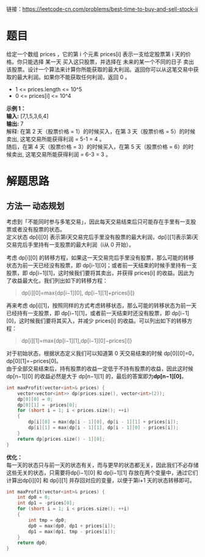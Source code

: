 链接：https://leetcode-cn.com/problems/best-time-to-buy-and-sell-stock-ii
# 题目
给定一个数组 prices ，它的第 i 个元素 prices[i] 表示一支给定股票第 i 天的价格。你只能选择 某一天 买入这只股票，并选择在 未来的某一个不同的日子 卖出该股票。设计一个算法来计算你所能获取的最大利润。返回你可以从这笔交易中获取的最大利润。如果你不能获取任何利润，返回 0 。
- 1 <= prices.length <= 10^5
- 0 <= prices[i] <= 10^4

**示例 1：**  
**输入:** [7,1,5,3,6,4]  
**输出:** 7  
解释: 在第 2 天（股票价格 = 1）的时候买入，在第 3 天（股票价格 = 5）的时候卖出, 这笔交易所能获得利润 = 5-1 = 4 。  
随后，在第 4 天（股票价格 = 3）的时候买入，在第 5 天（股票价格 = 6）的时候卖出, 这笔交易所能获得利润 = 6-3 = 3 。

# 解题思路
## 方法一 动态规划
考虑到「不能同时参与多笔交易」，因此每天交易结束后只可能存在手里有一支股票或者没有股票的状态。  
定义状态 dp[i][0] 表示第i天交易完后手里没有股票的最大利润，dp[i][1]表示第i天交易完后手里持有一支股票的最大利润（i从 0 开始）。  

考虑 dp[i][0] 的转移方程，如果这一天交易完后手里没有股票，那么可能的转移状态为前一天已经没有股票，即 dp[i-1][0]；或者前一天结束的时候手里持有一支股票，即 dp[i−1][1]，这时候我们要将其卖出，并获得 prices[i] 的收益。因此为了收益最大化，我们列出如下的转移方程：  

>dp[i][0]=max{dp[i−1][0], dp[i−1][1]+prices[i]}  

再来考虑 dp[i][1]，按照同样的方式考虑转移状态，那么可能的转移状态为前一天已经持有一支股票，即 dp[i−1][1]，或者前一天结束时还没有股票，即 dp[i−1][0]，这时候我们要将其买入，并减少 prices[i] 的收益。可以列出如下的转移方程：  

>dp[i][1]=max{dp[i−1][1],dp[i−1][0]−prices[i]}  

对于初始状态，根据状态定义我们可以知道第 0 天交易结束的时候 dp[0][0]=0，dp[0][1]=−prices[0]。  
由于全部交易结束后，持有股票的收益一定低于不持有股票的收益，因此这时候dp[n−1][0] 的收益必然是大于 dp[n−1][1] 的，最后的答案即为**dp[n−1][0]**。

```c++
int maxProfit(vector<int>& prices) {
    vector<vector<int>> dp(prices.size(), vector<int>(2));
    dp[0][0] = 0;
    dp[0][1] = -prices[0];
    for (short i = 1; i < prices.size(); ++i)
    {
        dp[i][0] = max(dp[i - 1][0], dp[i - 1][1] + prices[i]);
        dp[i][1] = max(dp[i - 1][1], dp[i - 1][0] - prices[i]);
    }
    return dp[prices.size() - 1][0];
}
```
**优化：**  
每一天的状态只与前一天的状态有关，而与更早的状态都无关，因此我们不必存储这些无关的状态，只需要将dp[i−1][0] 和 dp[i−1][1] 存放在两个变量中，通过它们计算出dp[i][0] 和 dp[i][1] 并存回对应的变量，以便于第i+1 天的状态转移即可。

```c++
int maxProfit(vector<int>& prices) {
    int dp0 = 0;
    int dp1 = -prices[0];
    for (short i = 1; i < prices.size(); ++i)
    {
        int tmp = dp0;
        dp0 = max(dp0, dp1 + prices[i]);
        dp1 = max(dp1, tmp - prices[i]);
    }
    return dp0;
}
```
